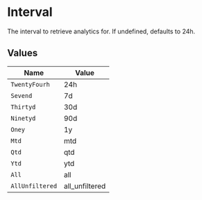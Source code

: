 # Interval

The interval to retrieve analytics for. If undefined, defaults to 24h.


## Values

| Name            | Value           |
| --------------- | --------------- |
| `TwentyFourh`   | 24h             |
| `Sevend`        | 7d              |
| `Thirtyd`       | 30d             |
| `Ninetyd`       | 90d             |
| `Oney`          | 1y              |
| `Mtd`           | mtd             |
| `Qtd`           | qtd             |
| `Ytd`           | ytd             |
| `All`           | all             |
| `AllUnfiltered` | all_unfiltered  |